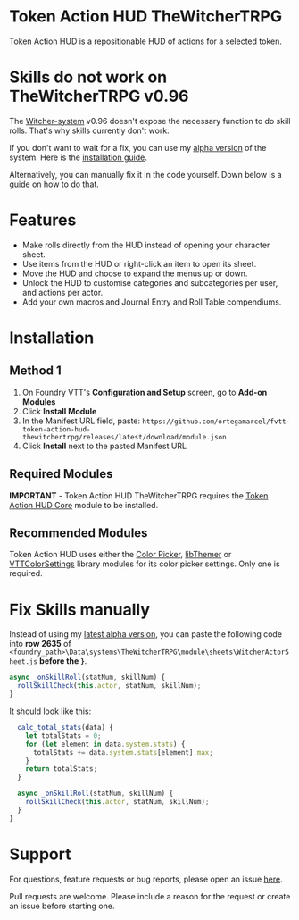 # Token Action HUD TheWitcherTRPG
Token Action HUD is a repositionable HUD of actions for a selected token.

# Skills do not work on TheWitcherTRPG v0.96
The [Witcher-system](https://github.com/AnthonyMonette/TheWitcherTRPG) v0.96 doesn't expose the necessary function to do skill rolls. That's why skills currently don't work.

If you don't want to wait for a fix, you can use my [alpha version](https://github.com/ortegamarcel/TheWitcherTRPG/wiki) of the system. Here is the [installation guide](https://github.com/ortegamarcel/TheWitcherTRPG/wiki/Installation-Guide). 

Alternatively, you can manually fix it in the code yourself. Down below is a [guide](https://github.com/ortegamarcel/fvtt-token-action-hud-thewitchertrpg#fix-skills-manually) on how to do that.


<!-- TODO: Include gif of actions hud -->

# Features
- Make rolls directly from the HUD instead of opening your character sheet.
- Use items from the HUD or right-click an item to open its sheet.
- Move the HUD and choose to expand the menus up or down.
- Unlock the HUD to customise categories and subcategories per user, and actions per actor.
- Add your own macros and Journal Entry and Roll Table compendiums.

# Installation

<!-- ## Method 1
1. On Foundry VTT's **Configuration and Setup** screen, go to **Add-on Modules**
2. Click **Install Module**
3. Search for **Token Action HUD TheWitcherTRPG** 
4. Click **Install** next to the module listing -->

## Method 1
1. On Foundry VTT's **Configuration and Setup** screen, go to **Add-on Modules**
2. Click **Install Module**
3. In the Manifest URL field, paste: `https://github.com/ortegamarcel/fvtt-token-action-hud-thewitchertrpg/releases/latest/download/module.json`
4. Click **Install** next to the pasted Manifest URL

## Required Modules

**IMPORTANT** - Token Action HUD TheWitcherTRPG requires the [Token Action HUD Core](https://foundryvtt.com/packages/token-action-hud-core) module to be installed.

## Recommended Modules
Token Action HUD uses either the [Color Picker](https://foundryvtt.com/packages/color-picker), [libThemer](https://foundryvtt.com/packages/lib-themer) or [VTTColorSettings](https://foundryvtt.com/packages/colorsettings) library modules for its color picker settings. Only one is required.

# Fix Skills manually
Instead of using my [latest alpha version](https://github.com/ortegamarcel/TheWitcherTRPG/wiki), you can paste the following code into **row 2635** of `<foundry_path>\Data\systems\TheWitcherTRPG\module\sheets\WitcherActorSheet.js` **before the `}`**.

```javascript
async _onSkillRoll(statNum, skillNum) {
  rollSkillCheck(this.actor, statNum, skillNum);
}
```

It should look like this:
```javascript
  calc_total_stats(data) {
    let totalStats = 0;
    for (let element in data.system.stats) {
      totalStats += data.system.stats[element].max;
    }
    return totalStats;
  }

  async _onSkillRoll(statNum, skillNum) {
    rollSkillCheck(this.actor, statNum, skillNum);
  }
}
```



# Support

For questions, feature requests or bug reports, please open an issue [here](https://github.com/ortegamarcel/fvtt-token-action-hud-thewitchertrpg/issues).

Pull requests are welcome. Please include a reason for the request or create an issue before starting one.
